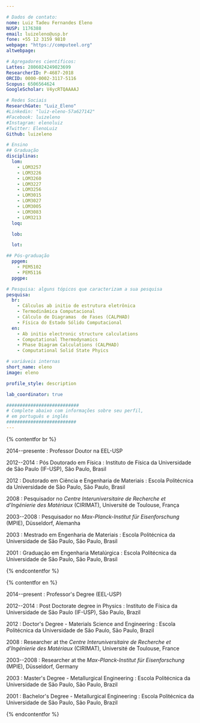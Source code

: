 ```yaml
---

# Dados de contato:
nome: Luiz Tadeu Fernandes Eleno
NUSP: 1176388
email: luizeleno@usp.br
fone: +55 12 3159 9810
webpage: "https://computeel.org"
altwebpage:

# Agregadores científicos:
Lattes: 2806024249023699
ResearcherID: P-4687-2018
ORCID: 0000-0002-3117-5116
Scopus: 6506564624
GoogleScholar: V4ycRTQAAAAJ

# Redes Sociais
ResearchGate: "Luiz_Eleno"
#Linkedin: "luiz-eleno-57a627142"
#Facebook: luizeleno
#Instagram: elenoluiz
#Twitter: ElenoLuiz
Github: luizeleno

# Ensino
## Graduação
disciplinas:
  lom:
    - LOM3257
    - LOM3226
    - LOM3260
    - LOM3227
    - LOM3256
    - LOM3015
    - LOM3027
    - LOM3005
    - LOM3083
    - LOM3213
  loq:

  lob:

  lot:

## Pós-graduação
  ppgem:
    - PEM5102
    - PEM5116
  ppgpe:

# Pesquisa: alguns tópicos que caracterizam a sua pesquisa
pesquisa:
  br:
    - Cálculos ab initio de estrutura eletrônica
    - Termodinâmica Computacional
    - Cálculo de Diagramas  de Fases (CALPHAD)
    - Física do Estado Sólido Computacional
  en:
    - Ab initio electronic structure calculations
    - Computational Thermodynamics
    - Phase Diagram Calculations (CALPHAD)
    - Computational Solid State Phyics

# variáveis internas
short_name: eleno
image: eleno

profile_style: description

lab_coordinator: true

###########################
# Complete abaixo com informações sobre seu perfil,
# em português e inglês
##########################
---
```


{% contentfor br %}

2014--presente
: Professor Doutor na EEL-USP

2012--2014
: Pós Doutorado em Física
: Instituto de Física da Universidade de São Paulo (IF-USP), São Paulo, Brasil

2012
: Doutorado em Ciência e Engenharia de Materiais
: Escola Politécnica da Universidade de São Paulo, São Paulo, Brasil

2008
: Pesquisador no *Centre Interuniversitaire de Recherche et d’Ingénierie des Matériaux* (CIRIMAT), Université de Toulouse, França

2003--2008
: Pesquisador no *Max-Planck-Institut für Eisenforschung* (MPIE), Düsseldorf, Alemanha

2003
: Mestrado em Engenharia de Materiais
: Escola Politécnica da Universidade de São Paulo, São Paulo, Brasil

2001
: Graduação em Engenharia Metalúrgica
: Escola Politécnica da Universidade de São Paulo, São Paulo, Brasil

{% endcontentfor %}

{% contentfor en %}

2014--present
: Professor's Degree (EEL-USP)

2012--2014
: Post Doctorate degree in Physics
: Instituto de Física da Universidade de São Paulo (IF-USP), São Paulo, Brazil

2012
: Doctor's Degree - Materials Science and Engineering
: Escola Politécnica da Universidade de São Paulo, São Paulo, Brazil

2008
: Researcher at the *Centre Interuniversitaire de Recherche et d’Ingénierie des Matériaux* (CIRIMAT), Université de Toulouse, France

2003--2008
: Researcher at the *Max-Planck-Institut für Eisenforschung* (MPIE), Düsseldorf, Germany

2003
: Master's Degree - Metallurgical Engineering
: Escola Politécnica da Universidade de São Paulo, São Paulo, Brazil

2001
: Bachelor's Degree - Metallurgical Engineering
: Escola Politécnica da Universidade de São Paulo, São Paulo, Brazil

{% endcontentfor %}
